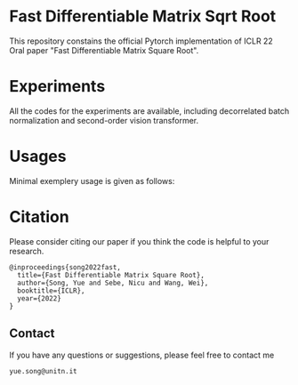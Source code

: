 # Fast Differentiable Matrix Sqrt Root

This repository constains the official Pytorch implementation of ICLR 22 Oral paper "Fast Differentiable Matrix Square Root".

# Experiments

All the codes for the experiments are available, including decorrelated batch normalization and second-order vision transformer.

# Usages

Minimal exemplery usage is given as follows:

# Citation

Please consider citing our paper if you think the code is helpful to your research.

```
@inproceedings{song2022fast,
  title={Fast Differentiable Matrix Square Root},
  author={Song, Yue and Sebe, Nicu and Wang, Wei},
  booktitle={ICLR},
  year={2022}
}
```

## Contact

If you have any questions or suggestions, please feel free to contact me

`yue.song@unitn.it`
